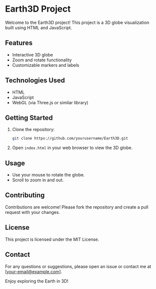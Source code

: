 # Earth3D Project

Welcome to the Earth3D project! This project is a 3D globe visualization built using HTML and JavaScript.

## Features

- Interactive 3D globe
- Zoom and rotate functionality
- Customizable markers and labels

## Technologies Used

- HTML
- JavaScript
- WebGL (via Three.js or similar library)

## Getting Started

1. Clone the repository:
    ```sh
    git clone https://github.com/yourusername/Earth3D.git
    ```
    
3. Open `index.html` in your web browser to view the 3D globe.

## Usage

- Use your mouse to rotate the globe.
- Scroll to zoom in and out.

## Contributing

Contributions are welcome! Please fork the repository and create a pull request with your changes.

## License

This project is licensed under the MIT License.

## Contact

For any questions or suggestions, please open an issue or contact me at [your-email@example.com].

Enjoy exploring the Earth in 3D!